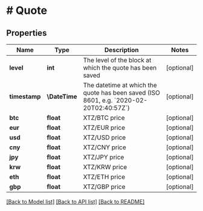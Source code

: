 # # Quote

## Properties

Name | Type | Description | Notes
------------ | ------------- | ------------- | -------------
**level** | **int** | The level of the block at which the quote has been saved | [optional]
**timestamp** | **\DateTime** | The datetime at which the quote has been saved (ISO 8601, e.g. &#x60;2020-02-20T02:40:57Z&#x60;) | [optional]
**btc** | **float** | XTZ/BTC price | [optional]
**eur** | **float** | XTZ/EUR price | [optional]
**usd** | **float** | XTZ/USD price | [optional]
**cny** | **float** | XTZ/CNY price | [optional]
**jpy** | **float** | XTZ/JPY price | [optional]
**krw** | **float** | XTZ/KRW price | [optional]
**eth** | **float** | XTZ/ETH price | [optional]
**gbp** | **float** | XTZ/GBP price | [optional]

[[Back to Model list]](../../README.md#models) [[Back to API list]](../../README.md#endpoints) [[Back to README]](../../README.md)
